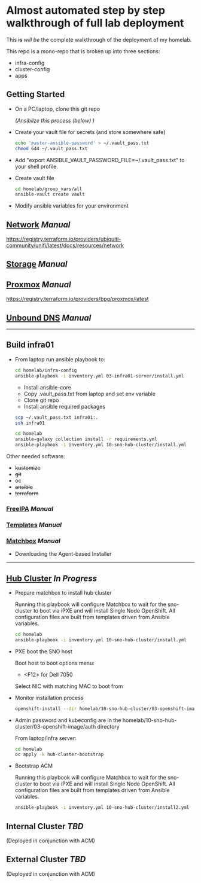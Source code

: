 # Almost automated step by step walkthrough of full lab deployment

This ~~is~~ *will be* the complete walkthrough of the deployment of my homelab.

This repo is a mono-repo that is broken up into three sections:

- infra-config
- cluster-config
- apps

## Getting Started

- On a PC/laptop, clone this git repo

  *(Ansibilze this process (below) )*

- Create your vault file for secrets (and store somewhere safe)

  ```bash
  echo 'master-ansible-password' > ~/.vault_pass.txt
  chmod 644 ~/.vault_pass.txt
  ```

- Add "export ANSIBLE_VAULT_PASSWORD_FILE=~/.vault_pass.txt" to your shell profile.
- Create vault file

  ```bash
  cd homelab/group_vars/all
  ansible-vault create vault
  ```

- Modify ansible variables for your environment

## [Network](00-network/README.md) *Manual*

<https://registry.terraform.io/providers/ubiquiti-community/unifi/latest/docs/resources/network>

## [Storage](01-storage/README.md) *Manual*

## [Proxmox](02-proxmox/README.md) *Manual*

<https://registry.terraform.io/providers/bpg/proxmox/latest>

## [Unbound DNS](03-unbound-dns/README.md) *Manual*

---

## Build infra01

- From laptop run ansible playbook to:

  ```bash
  cd homelab/infra-config
  ansible-playbook -i inventory.yml 03-infra01-server/install.yml
  ```

  - Install ansible-core
  - Copy .vault_pass.txt from laptop and set env variable
  - Clone git repo
  - Install ansible required packages

  ```bash
  scp ~/.vault_pass.txt infra01:.
  ssh infra01

  cd homelab
  ansible-galaxy collection install -r requirements.yml
  ansible-playbook -i inventory.yml 10-sno-hub-cluster/install.yml
  ```

Other needed software:

- ~~kustomize~~
- ~~git~~
- oc
- ~~ansible~~
- ~~terraform~~

### [FreeIPA](04-free-ipa/README.md) *Manual*

### [Templates](05-templates/README.md) *Manual*

### [Matchbox](06-matchbox/README.md) *Manual*

- Downloading the Agent-based Installer

---

## [Hub Cluster](10-sno-hub-cluster/README.md) *In Progress*

- Prepare matchbox to install hub cluster

  Running this playbook will configure Matchbox to wait for the sno-cluster to boot via iPXE and will install Single Node OpenShift.  All configuration files are built from templates driven from Ansible variables.

    ```bash
    cd homelab
    ansible-playbook -i inventory.yml 10-sno-hub-cluster/install.yml
    ```

- PXE boot the SNO host

  Boot host to boot options menu:

  - \<F12\> for Dell 7050

  Select NIC with matching MAC to boot from

- Monitor installation process

  ```bash
  openshift-install --dir homelab/10-sno-hub-cluster/03-openshift-image agent wait-for bootstrap-complete --log-level=debug
  ```

- Admin password and kubeconfig are in the homelab/10-sno-hub-cluster/03-openshift-image/auth directory

  From laptop/infra server:

  ```bash
  cd homelab
  oc apply -k hub-cluster-bootstrap
  ```

- Bootstrap ACM

  Running this playbook will configure Matchbox to wait for the sno-cluster to boot via iPXE and will install Single Node OpenShift.  All configuration files are built from templates driven from Ansible variables.

  ```bash
  ansible-playbook -i inventory.yml 10-sno-hub-cluster/install2.yml
  ```

## Internal Cluster *TBD*

(Deployed in conjunction with ACM)

## External Cluster *TBD*

(Deployed in conjunction with ACM)
